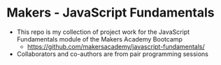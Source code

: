 # Makers - JavaScript Fundamentals

- This repo is my collection of project work for the JavaScript Fundamentals module of the Makers Academy Bootcamp
  - https://github.com/makersacademy/javascript-fundamentals/
- Collaborators and co-authors are from pair programming sessions

